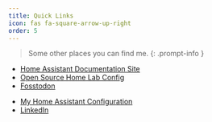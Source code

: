 ```yaml
---
title: Quick Links
icon: fas fa-square-arrow-up-right
order: 5
---
```


> Some other places you can find me.
{: .prompt-info }


- [Home Assistant Documentation Site](https://docs.tifflabs.org)
- [Open Source Home Lab Config](https://homelab.tifflabs.org)
- [Fosstodon](https://fosstodon.org/@tiff)
<!-- - [Casual Linktree](https://links.tifflabs.org) -->
- [My Home Assistant Configuration](https://haconfig.tiff.tools)
- [LinkedIn](https://linkedin.com/in/tiff0x8c)